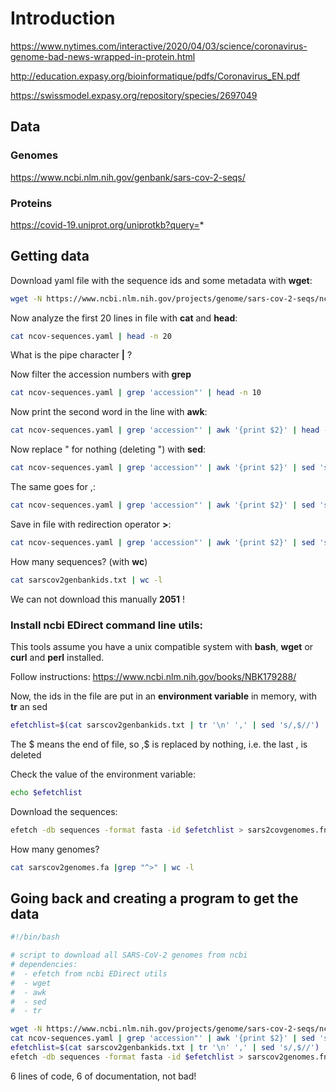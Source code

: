 <!-- # SARS-CoV2 -->

# Introduction


https://www.nytimes.com/interactive/2020/04/03/science/coronavirus-genome-bad-news-wrapped-in-protein.html

http://education.expasy.org/bioinformatique/pdfs/Coronavirus_EN.pdf

https://swissmodel.expasy.org/repository/species/2697049


## Data

### Genomes 

https://www.ncbi.nlm.nih.gov/genbank/sars-cov-2-seqs/


### Proteins

https://covid-19.uniprot.org/uniprotkb?query=*



## Getting data

Download yaml file with the sequence ids and some metadata with **wget**:
```bash
wget -N https://www.ncbi.nlm.nih.gov/projects/genome/sars-cov-2-seqs/ncov-sequences.yaml
```
Now analyze the first 20 lines in file with **cat** and **head**:
```bash
cat ncov-sequences.yaml | head -n 20 
```
What is the pipe character **|** ?

Now filter the accession numbers with **grep**
```bash
cat ncov-sequences.yaml | grep 'accession"' | head -n 10
```

Now print the second word in the line with **awk**:
```bash
cat ncov-sequences.yaml | grep 'accession"' | awk '{print $2}' | head -n 5
```

Now replace " for nothing (deleting ") with **sed**:
```bash
cat ncov-sequences.yaml | grep 'accession"' | awk '{print $2}' | sed 's/"//g' | head -n 5
```

The same goes for ,:
```bash
cat ncov-sequences.yaml | grep 'accession"' | awk '{print $2}' | sed 's/"//g' | sed 's/,//g' | head -n 5
```

Save in file with redirection operator **>**:
```bash
cat ncov-sequences.yaml | grep 'accession"' | awk '{print $2}' | sed 's/"//g' | sed 's/,//g' > sarscov2genbankids.txt
```

How many sequences? (with **wc**)
```bash
cat sarscov2genbankids.txt | wc -l 
```
We can not download this manually **2051** !

### Install ncbi EDirect command line utils:

This tools assume you have a unix compatible system with **bash**, **wget** or **curl** and **perl** installed.

Follow instructions:
https://www.ncbi.nlm.nih.gov/books/NBK179288/

Now, the ids in the file are put in an **environment variable** in memory, with **tr** an sed
```bash
efetchlist=$(cat sarscov2genbankids.txt | tr '\n' ',' | sed 's/,$//')
```
The $ means the end of file, so ,$ is replaced by nothing, i.e. the last , is deleted

Check the value of the environment variable:
```bash
echo $efetchlist
```
Download the sequences:
```bash
efetch -db sequences -format fasta -id $efetchlist > sars2covgenomes.fna
```

How many genomes?
```bash
cat sarscov2genomes.fa |grep "^>" | wc -l
```

## Going back and creating a program to get the data

```bash
#!/bin/bash

# script to download all SARS-CoV-2 genomes from ncbi 
# dependencies: 
#  - efetch from ncbi EDirect utils
#  - wget 
#  - awk
#  - sed
#  - tr

wget -N https://www.ncbi.nlm.nih.gov/projects/genome/sars-cov-2-seqs/ncov-sequences.yaml
cat ncov-sequences.yaml | grep 'accession"' | awk '{print $2}' | sed 's/"//g' | sed 's/,//g' > sarscov2genbankids.txt
efetchlist=$(cat sarscov2genbankids.txt | tr '\n' ',' | sed 's/,$//')
efetch -db sequences -format fasta -id $efetchlist > sarscov2genomes.fna
```

6 lines of code, 6 of documentation, not bad!
